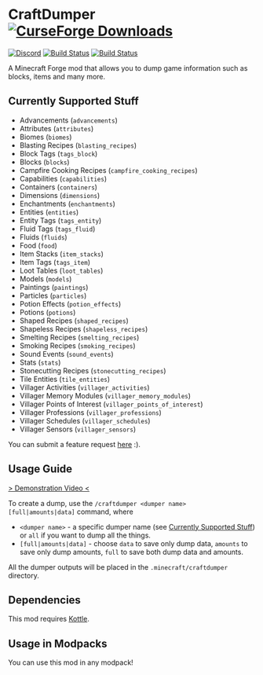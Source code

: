 # CraftDumper [![CurseForge Downloads](http://cf.way2muchnoise.eu/full_354281_downloads.svg)](https://www.curseforge.com/minecraft/mc-mods/craftdumper)
[![Discord](https://img.shields.io/discord/136085738151346176?color=7289DA&logo=discord&logoColor=white)](https://discord.gg/tkDUmpQ)
[![Build Status](https://ci.pearx.net/job/pearxteam/job/craftdumper/job/1.14-master/badge/icon?subject=1.14-master)](https://ci.pearx.net/job/pearxteam/job/craftdumper/job/1.14-master/)
[![Build Status](https://ci.pearx.net/job/pearxteam/job/craftdumper/job/1.14-develop/badge/icon?subject=1.14-develop)](https://ci.pearx.net/job/pearxteam/job/craftdumper/job/1.14-develop/)

A Minecraft Forge mod that allows you to dump game information such as blocks, items and many more.

## Currently Supported Stuff
* Advancements (`advancements`)
* Attributes (`attributes`)
* Biomes (`biomes`)
* Blasting Recipes (`blasting_recipes`)
* Block Tags (`tags_block`)
* Blocks (`blocks`)
* Campfire Cooking Recipes (`campfire_cooking_recipes`)
* Capabilities (`capabilities`)
* Containers (`containers`)
* Dimensions (`dimensions`)
* Enchantments (`enchantments`)
* Entities (`entities`)
* Entity Tags (`tags_entity`)
* Fluid Tags (`tags_fluid`)
* Fluids (`fluids`)
* Food (`food`)
* Item Stacks (`item_stacks`)
* Item Tags (`tags_item`)
* Loot Tables (`loot_tables`)
* Models (`models`)
* Paintings (`paintings`)
* Particles (`particles`)
* Potion Effects (`potion_effects`)
* Potions (`potions`)
* Shaped Recipes (`shaped_recipes`)
* Shapeless Recipes (`shapeless_recipes`)
* Smelting Recipes (`smelting_recipes`)
* Smoking Recipes (`smoking_recipes`)
* Sound Events (`sound_events`)
* Stats (`stats`)
* Stonecutting Recipes (`stonecutting_recipes`)
* Tile Entities (`tile_entities`)
* Villager Activities (`villager_activities`)
* Villager Memory Modules (`villager_memory_modules`)
* Villager Points of Interest (`villager_points_of_interest`)
* Villager Professions (`villager_professions`)
* Villager Schedules (`villager_schedules`)
* Villager Sensors (`villager_sensors`)

You can submit a feature request [here](https://github.com/pearxteam/craftdumper/issues) :).

## Usage Guide
[> Demonstration Video <](https://streamable.com/uw4n5)

To create a dump, use the `/craftdumper <dumper name> [full|amounts|data]` command, where
* `<dumper name>` - a specific dumper name (see [Currently Supported Stuff](#Currently-Supported-Stuff)) or `all` if you want to dump all the things.
* `[full|amounts|data]` - choose `data` to save only dump data, `amounts` to save only dump amounts, `full` to save both dump data and amounts.

All the dumper outputs will be placed in the `.minecraft/craftdumper` directory.

## Dependencies
This mod requires [Kottle](https://www.curseforge.com/minecraft/mc-mods/kottle).

## Usage in Modpacks
You can use this mod in any modpack!